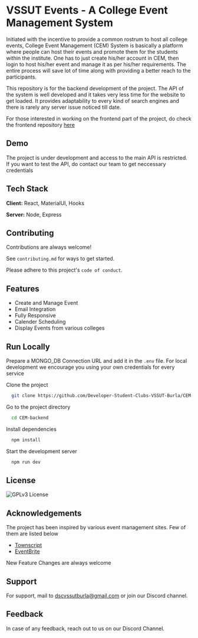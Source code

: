 
# VSSUT Events - A College Event Management System

Initiated with the incentive to provide a common rostrum to host all college events, College Event Management (CEM) System is basically a platform where people can host their events and promote them for the students within the institute. One has to just create his/her account in CEM, then login to host his/her event and manage it as per his/her requirements. The entire process will save lot of time along with providing a better reach to the participants.

This repository is for the backend development of the project. The API of the system is well developed and it takes very less time for the website to get loaded. It provides adaptability to every kind of search engines and there is rarely any server issue noticed till date.

For those interested in working on the frontend part of the project, do check the frontend repository [here](https://github.com/Developer-Student-Clubs-VSSUT-Burla/CEM-frontend)


## Demo

The project is under development and access to the main API is restricted. If you want to test the API, do contact our team to get neccessary credentials


## Tech Stack

**Client:** React, MaterialUI, Hooks

**Server:** Node, Express

  
## Contributing

Contributions are always welcome!

See `contributing.md` for ways to get started.

Please adhere to this project's `code of conduct`.

  
## Features

- Create and Manage Event
- Email Integration 
- Fully Responsive
- Calender Scheduling
- Display Events from various colleges
  
## Run Locally
Prepare a MONGO_DB Connection URL and add it in the `.env` file. For local development we encourage you using your own credentials for every service

Clone the project

```bash
  git clone https://github.com/Developer-Student-Clubs-VSSUT-Burla/CEM-backend
```

Go to the project directory

```bash
  cd CEM-backend
```

Install dependencies

```bash
  npm install
```

Start the development server

```bash
  npm run dev
```

  
## License

![GPLv3 License](https://img.shields.io/badge/License-GPL%20v3-yellow.svg)
  
## Acknowledgements
The project has been inspired by various event management sites. Few of them are listed below
 - [Townscript](https://www.townscript.com/in/online)
 - [EventBrite](https://www.eventbrite.com/)
 
New Feature Changes are always welcome
  
## Support

For support, mail to dscvssutburla@gmail.com or join our Discord channel.

  
## Feedback

In case of any feedback, reach out to us on our Discord Channel.

  
